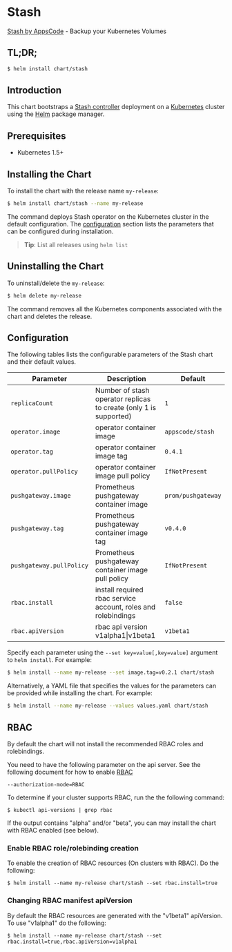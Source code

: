 # Stash
[Stash by AppsCode](https://github.com/appscode/stash) - Backup your Kubernetes Volumes
## TL;DR;

```bash
$ helm install chart/stash
```

## Introduction

This chart bootstraps a [Stash controller](https://github.com/appscode/stash) deployment on a [Kubernetes](http://kubernetes.io) cluster using the [Helm](https://helm.sh) package manager.

## Prerequisites

- Kubernetes 1.5+ 

## Installing the Chart
To install the chart with the release name `my-release`:
```bash
$ helm install chart/stash --name my-release
```
The command deploys Stash operator on the Kubernetes cluster in the default configuration. The [configuration](#configuration) section lists the parameters that can be configured during installation.

> **Tip**: List all releases using `helm list`

## Uninstalling the Chart

To uninstall/delete the `my-release`:

```bash
$ helm delete my-release
```

The command removes all the Kubernetes components associated with the chart and deletes the release.

## Configuration

The following tables lists the configurable parameters of the Stash chart and their default values.


| Parameter                | Description                                                       | Default            |
| ------------------------ | ----------------------------------------------------------------- | ------------------ |
| `replicaCount`           | Number of stash operator replicas to create (only 1 is supported) | `1`                |
| `operator.image`         | operator container image                                          | `appscode/stash`   |
| `operator.tag`           | operator container image tag                                      | `0.4.1`            |
| `operator.pullPolicy`    | operator container image pull policy                              | `IfNotPresent`     |
| `pushgateway.image`      | Prometheus pushgateway container image                            | `prom/pushgateway` |
| `pushgateway.tag`        | Prometheus pushgateway container image tag                        | `v0.4.0`           |
| `pushgateway.pullPolicy` | Prometheus pushgateway container image pull policy                | `IfNotPresent`     |
| `rbac.install`           | install required rbac service account, roles and rolebindings     | `false`            |
| `rbac.apiVersion`        | rbac api version v1alpha1\|v1beta1                                | `v1beta1`          |


Specify each parameter using the `--set key=value[,key=value]` argument to `helm install`. For example:

```bash
$ helm install --name my-release --set image.tag=v0.2.1 chart/stash
```

Alternatively, a YAML file that specifies the values for the parameters can be provided while
installing the chart. For example:

```bash
$ helm install --name my-release --values values.yaml chart/stash
```

## RBAC
By default the chart will not install the recommended RBAC roles and rolebindings.

You need to have the following parameter on the api server. See the following document for how to enable [RBAC](https://kubernetes.io/docs/admin/authorization/rbac/)

```
--authorization-mode=RBAC
```

To determine if your cluster supports RBAC, run the the following command:

```console
$ kubectl api-versions | grep rbac
```

If the output contains "alpha" and/or "beta", you can may install the chart with RBAC enabled (see below).

### Enable RBAC role/rolebinding creation

To enable the creation of RBAC resources (On clusters with RBAC). Do the following:

```console
$ helm install --name my-release chart/stash --set rbac.install=true
```

### Changing RBAC manifest apiVersion

By default the RBAC resources are generated with the "v1beta1" apiVersion. To use "v1alpha1" do the following:

```console
$ helm install --name my-release chart/stash --set rbac.install=true,rbac.apiVersion=v1alpha1
```

